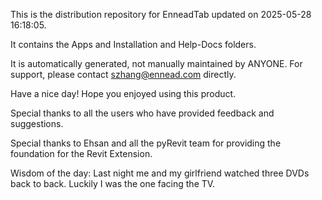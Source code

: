 This is the distribution repository for EnneadTab updated on 2025-05-28 16:18:05.

It contains the Apps and Installation and Help-Docs folders.

It is automatically generated, not manually maintained by ANYONE.
For support, please contact szhang@ennead.com directly.

Have a nice day! Hope you enjoyed using this product.

Special thanks to all the users who have provided feedback and suggestions.

Special thanks to Ehsan and all the pyRevit team for providing the foundation for the Revit Extension.



Wisdom of the day:
Last night me and my girlfriend watched three DVDs back to back. Luckily I was the one facing the TV.
